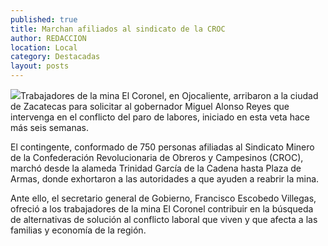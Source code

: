 ```yaml
---
published: true
title: Marchan afiliados al sindicato de la CROC
author: REDACCION
location: Local
category: Destacadas
layout: posts
---
```


![](http://i.imgur.com/7HhaU1Nm.jpg)Trabajadores de la mina El Coronel, en Ojocaliente, arribaron a la ciudad de Zacatecas para solicitar al gobernador Miguel Alonso Reyes que intervenga en el conflicto del paro de labores, iniciado en esta veta hace más seis semanas.

El contingente, conformado de 750 personas afiliadas al Sindicato Minero de la Confederación Revolucionaria de Obreros y Campesinos (CROC), marchó desde la alameda Trinidad García de la Cadena hasta Plaza de Armas, donde exhortaron a las autoridades a que ayuden a reabrir la mina.

Ante ello, el secretario general de Gobierno, Francisco Escobedo Villegas, ofreció a los trabajadores de la mina El Coronel contribuir en la búsqueda de alternativas de solución al conflicto laboral que viven y que afecta a las familias y economía de la región.
